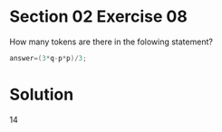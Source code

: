 # Section 02 Exercise 08

How many tokens are there in the folowing statement?
```c
answer=(3*q-p*p)/3;
```


# Solution

14

